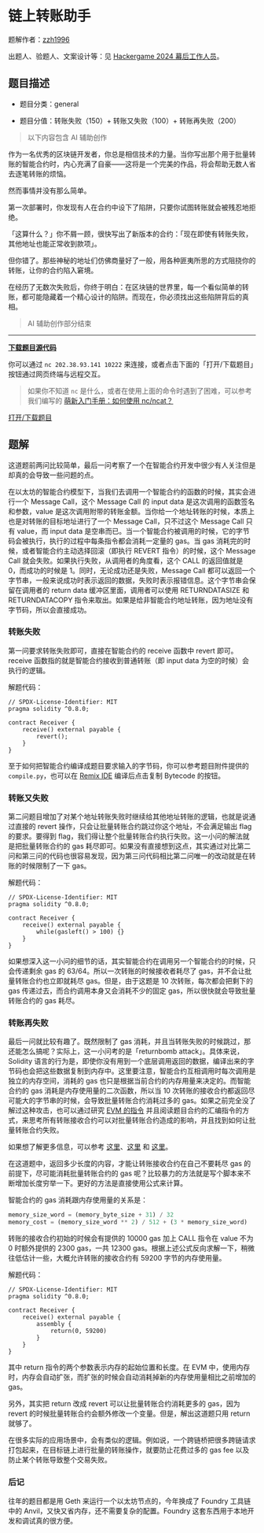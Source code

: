 # 链上转账助手

题解作者：[zzh1996](https://github.com/zzh1996)

出题人、验题人、文案设计等：见 [Hackergame 2024 幕后工作人员](https://hack.lug.ustc.edu.cn/credits/)。

## 题目描述

- 题目分类：general

- 题目分值：转账失败（150）+ 转账又失败（100）+ 转账再失败（200）

> 以下内容包含 AI 辅助创作

作为一名优秀的区块链开发者，你总是相信技术的力量。当你写出那个用于批量转账的智能合约时，内心充满了自豪——这将是一个完美的作品，将会帮助无数人省去逐笔转账的烦恼。

然而事情并没有那么简单。

第一次部署时，你发现有人在合约中设下了陷阱，只要你试图转账就会被残忍地拒绝。

「这算什么？」你不屑一顾，很快写出了新版本的合约：「现在即使有转账失败，其他地址也能正常收到款项」。

但你错了。那些神秘的地址们仿佛商量好了一般，用各种匪夷所思的方式阻挠你的转账，让你的合约陷入窘境。

在经历了无数次失败后，你终于明白：在区块链的世界里，每一个看似简单的转账，都可能隐藏着一个精心设计的陷阱。而现在，你必须找出这些陷阱背后的真相。

> AI 辅助创作部分结束

---

**[下载题目源代码](files/链上转账助手.zip)**

你可以通过 `nc 202.38.93.141 10222` 来连接，或者点击下面的「打开/下载题目」按钮通过网页终端与远程交互。

> 如果你不知道 `nc` 是什么，或者在使用上面的命令时遇到了困难，可以参考我们编写的 [萌新入门手册：如何使用 nc/ncat？](https://lug.ustc.edu.cn/planet/2019/09/how-to-use-nc/)

[打开/下载题目](http://202.38.93.141:10223/?token={token})

## 题解

这道题前两问比较简单，最后一问考察了一个在智能合约开发中很少有人关注但是却真的会导致一些问题的点。

在以太坊的智能合约模型下，当我们去调用一个智能合约的函数的时候，其实会进行一个 Message Call，这个 Message Call 的 input data 是这次调用的函数签名和参数，value 是这次调用附带的转账金额。当你给一个地址转账的时候，本质上也是对转账的目标地址进行了一个 Message Call，只不过这个 Message Call 只有 value，而 input data 是空串而已。当一个智能合约被调用的时候，它的字节码会被执行，执行的过程中每条指令都会消耗一定量的 gas。当 gas 消耗完的时候，或者智能合约主动选择回滚（即执行 REVERT 指令）的时候，这个 Message Call 就会失败。如果执行失败，从调用者的角度看，这个 CALL 的返回值就是 0，而成功的时候是 1。同时，无论成功还是失败，Message Call 都可以返回一个字节串，一般来说成功时表示返回的数据，失败时表示报错信息。这个字节串会保留在调用者的 return data 缓冲区里面，调用者可以使用 RETURNDATASIZE 和 RETURNDATACOPY 指令来取出。如果是给非智能合约地址转账，因为地址没有字节码，所以会直接成功。

### 转账失败

第一问要求转账失败即可，直接在智能合约的 receive 函数中 revert 即可。receive 函数指的就是智能合约接收到普通转账（即 input data 为空的时候）会执行的逻辑。

解题代码：

```solidity
// SPDX-License-Identifier: MIT
pragma solidity ^0.8.0;

contract Receiver {
    receive() external payable {
        revert();
    }
}
```

至于如何把智能合约编译成题目要求输入的字节码，你可以参考题目附件提供的 `compile.py`，也可以在 [Remix IDE](https://remix.ethereum.org/) 编译后点击复制 Bytecode 的按钮。

### 转账又失败

第二问题目增加了对某个地址转账失败时继续给其他地址转账的逻辑，也就是说通过直接的 revert 操作，只会让批量转账合约跳过你这个地址，不会满足输出 flag 的要求。要得到 flag，我们得让整个批量转账合约执行失败。这一小问的解法就是把批量转账合约的 gas 耗尽即可。如果没有直接想到这点，其实通过对比第二问和第三问的代码也很容易发现，因为第三问代码相比第二问唯一的改动就是在转账的时候限制了一下 gas。

解题代码：

```solidity
// SPDX-License-Identifier: MIT
pragma solidity ^0.8.0;

contract Receiver {
    receive() external payable {
        while(gasleft() > 100) {}
    }
}
```

如果想深入这一小问的细节的话，其实智能合约在调用另一个智能合约的时候，只会传递剩余 gas 的 63/64。所以一次转账的时候接收者耗尽了 gas，并不会让批量转账合约也立即就耗尽 gas。但是，由于这题是 10 次转账，每次都会把剩下的 gas 传递过去，而合约调用本身又会消耗不少的固定 gas，所以很快就会导致批量转账合约的 gas 耗尽。

### 转账再失败

最后一问就比较有趣了。既然限制了 gas 消耗，并且当转账失败的时候跳过，那还能怎么搞呢？实际上，这一小问考的是「returnbomb attack」。具体来说，Solidity 语言的行为是，即使你没有用到一个底层调用返回的数据，编译出来的字节码也会把这些数据复制到内存中。这里要注意，智能合约互相调用时每次调用是独立的内存空间，消耗的 gas 也只是根据当前合约的内存用量来决定的。而智能合约的 gas 消耗是内存使用量的二次函数，所以当 10 次转账的接收合约都返回尽可能大的字节串的时候，会导致批量转账合约消耗过多的 gas。如果之前完全没了解过这种攻击，也可以通过研究 [EVM 的指令](https://www.evm.codes/) 并且阅读题目合约的汇编指令的方式，来思考所有转账接收合约可以对批量转账合约造成的影响，并且找到如何让批量转账合约失败。

如果想了解更多信息，可以参考 [这里](https://ethereum.stackexchange.com/questions/156233/what-is-a-returnbomb-attack)、[这里](https://github.com/nomad-xyz/ExcessivelySafeCall) 和 [这里](https://github.com/ethereum/solidity/issues/12306)。

在这道题中，返回多少长度的内容，才能让转账接收合约在自己不要耗尽 gas 的前提下，尽可能消耗批量转账合约的 gas 呢？比较暴力的方法就是写个脚本来不断增加长度穷举一下。更好的方法是直接使用公式来计算。

智能合约的 gas 消耗跟内存使用量的关系是：

```python
memory_size_word = (memory_byte_size + 31) / 32
memory_cost = (memory_size_word ** 2) / 512 + (3 * memory_size_word)
```

转账的接收合约初始的时候会有提供的 10000 gas 加上 CALL 指令在 value 不为 0 时额外提供的 2300 gas，一共 12300 gas。根据上述公式反向求解一下，稍微往低估计一些，大概允许转账的接收合约有 59200 字节的内存使用量。

解题代码：

```solidity
// SPDX-License-Identifier: MIT
pragma solidity ^0.8.0;

contract Receiver {
    receive() external payable {
        assembly {
            return(0, 59200)
        }
    }
}
```

其中 return 指令的两个参数表示内存的起始位置和长度。在 EVM 中，使用内存时，内存会自动扩张，而扩张的时候会自动消耗掉新的内存使用量相比之前增加的 gas。

另外，其实把 return 改成 revert 可以让批量转账合约消耗更多的 gas，因为 revert 的时候批量转账合约会额外修改一个变量。但是，解出这道题只用 return 就够了。

在很多实际的应用场景中，会有类似的逻辑。例如说，一个跨链桥把很多跨链请求打包起来，在目标链上进行批量的转账操作，就要防止花费过多的 gas fee 以及防止某个转账导致整个交易失败。

### 后记

往年的题目都是用 Geth 来运行一个以太坊节点的，今年换成了 Foundry 工具链中的 Anvil，又快又省内存，还不需要复杂的配置。Foundry 这套东西用于本地开发和调试真的很方便。
